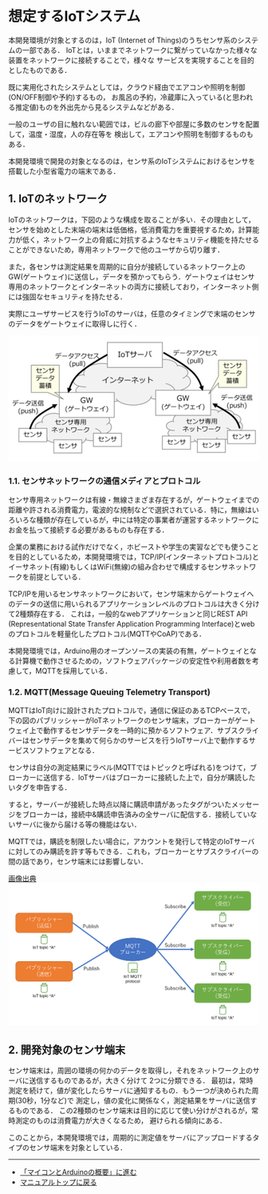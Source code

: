 # 想定するIoTシステム
本開発環境が対象とするのは，IoT (Internet of Things)のうちセンサ系のシステムの一部である．
IoTとは，いままでネットワークに繋がっていなかった様々な装置をネットワークに接続することで，様々な
サービスを実現することを目的としたものである．

既に実用化されたシステムとしては，クラウド経由でエアコンや照明を制御(ON/OFF制御や予約)するもの，
お風呂の予約，冷蔵庫に入っている(と思われる推定値)ものを外出先から見るシステムなどがある．

一般のユーザの目に触れない範囲では，ビルの廊下や部屋に多数のセンサを配置して，温度・湿度，人の存在等を
検出して，エアコンや照明を制御するものもある．

本開発環境で開発の対象となるのは，センサ系のIoTシステムにおけるセンサを搭載した小型省電力の端末である．


## 1. IoTのネットワーク
IoTのネットワークは，下図のような構成を取ることが多い．その理由として，センサを始めとした末端の端末は低価格，低消費電力を重要視するため，計算能力が低く，ネットワーク上の脅威に対抗するようなセキュリティ機能を持たせることができないため，専用ネットワークで他のユーザから切り離す．

また，各センサは測定結果を周期的に自分が接続しているネットワーク上のGW(ゲートウェイ)に送信し，データを預かってもらう．ゲートウェイはセンサ専用のネットワークとインターネットの両方に接続しており，インターネット側には強固なセキュリティを持たせる．

実際にユーザサービスを行うIoTのサーバは，任意のタイミングで末端のセンサのデータをゲートウェイに取得しに行く．

![IoTネットワーク](../images/IoTネットワーク.png)

### 1.1. センサネットワークの通信メディアとプロトコル
センサ専用ネットワークは有線・無線さまざま存在するが，ゲートウェイまでの距離や許される消費電力，電波的な規制などで選択されている．特に，無線はいろいろな種類が存在しているが，中には特定の事業者が運営するネットワークにお金を払って接続する必要があるものも存在する．

企業の業務における試作だけでなく，ホビーストや学生の実習などでも使うことを目的としているため，本開発環境では，TCP/IP(インターネットプロトコル)とイーサネット(有線)もしくはWiFi(無線)の組み合わせで構成するセンサネットワークを前提としている．

TCP/IPを用いるセンサネットワークにおいて，センサ端末からゲートウェイへのデータの送信に用いられるアプリケーションレベルのプロトコルは大きく分けて2種類存在する．
これは，一般的なwebアプリケーションと同じREST API (Representational State Transfer Application Programming Interface)とwebのプロトコルを軽量化したプロトコル(MQTTやCoAP)である．

本開発環境では，Arduino用のオープンソースの実装の有無，ゲートウェイとなる計算機で動作させるための，ソフトウェアパッケージの安定性や利用者数を考慮して，MQTTを採用している．

### 1.2. MQTT(Message Queuing Telemetry Transport)
MQTTはIoT向けに設計されたプロトコルで，通信に保証のあるTCPベースで，下の図のパブリッシャーがIoTネットワークのセンサ端末，ブローカーがゲートウェイ上で動作するセンサデータを一時的に預かるソフトウェア．サブスクライバーはセンサデータを集めて何らかのサービスを行うIoTサーバ上で動作するサービスソフトウェアとなる．

センサは自分の測定結果にラベル(MQTTではトピックと呼ばれる)をつけて，ブローカーに送信する．IoTサーバはブローカーに接続した上で，自分が購読したいタグを申告する．

すると，サーバーが接続した時点以降に購読申請があったタグがついたメッセージをブローカーは，接続中&購読申告済みの全サーバに配信する．接続していないサーバに後から届ける等の機能はない．

MQTTでは，購読を制限したい場合に，アカウントを発行して特定のIoTサーバに対してのみ購読を許す等もできる．これも，ブローカーとサブスクライバーの間の話であり，センサ端末には影響しない．

[画像出典](https://developer.mamezou-tech.com/iot/internet-of-things-06/)
![MQTTイメージ](../images/MQTT.png)

## 2. 開発対象のセンサ端末
センサ端末は，周囲の環境の何かのデータを取得し，それをネットワーク上のサーバに送信するものであるが，大きく分けて
2つに分類できる．
最初は，常時測定を続けて，値が変化したらサーバに通知するもの．もう一つが決められた周期(30秒，1分など)で
測定し，値の変化に関係なく，測定結果をサーバに送信するものである．
この2種類のセンサ端末は目的に応じて使い分けがされるが，常時測定のものは消費電力が大きくなるため，
避けられる傾向にある．

このことから，本開発環境では，周期的に測定値をサーバにアップロードするタイプのセンサ端末を対象としている．



***

- [「マイコンとArduinoの概要」に進む](Arduino.md)
- [マニュアルトップに戻る](../Manual.md)
